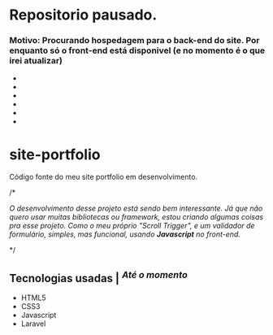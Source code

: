 # Repositorio pausado.
### Motivo: Procurando hospedagem para o back-end do site. Por enquanto só o front-end está disponivel (e no momento é o que irei atualizar)

*
*
*
*
*
*


# site-portfolio

Código fonte do meu site portfolio em desenvolvimento.

/*

_O desenvolvimento desse projeto está sendo bem interessante. Já que não quero usar muitas bibliotecas ou framework,
estou criando algumas coisas pra esse projeto. Como o meu próprio "Scroll Trigger", e um validador de formulário, simples, mas funcional, usando **Javascript** no front-end._

*/

## Tecnologias usadas | <sup>_Até o momento_</sup>
- HTML5
- CSS3
- Javascript
- Laravel

